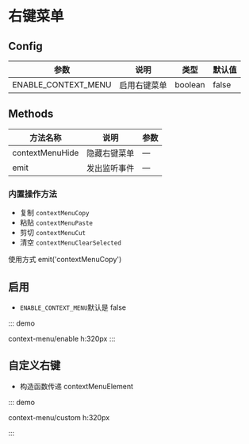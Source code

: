 # 右键菜单

## Config

| 参数                | 说明         | 类型    | 默认值 |
| ------------------- | ------------ | ------- | ------ |
| ENABLE_CONTEXT_MENU | 启用右键菜单 | boolean | false  |

## Methods

| 方法名称        | 说明         | 参数 |
| --------------- | ------------ | ---- |
| contextMenuHide | 隐藏右键菜单 | —    |
| emit            | 发出监听事件 | —    |

### 内置操作方法

-   复制 `contextMenuCopy`
-   粘贴 `contextMenuPaste`
-   剪切 `contextMenuCut`
-   清空 `contextMenuClearSelected`

使用方式 emit('contextMenuCopy')

## 启用

-   `ENABLE_CONTEXT_MENU`默认是 false

::: demo

context-menu/enable 
h:320px
:::

## 自定义右键

-   构造函数传递 contextMenuElement

::: demo

context-menu/custom
h:320px 

:::
